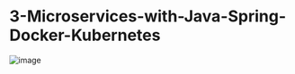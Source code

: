 # 3-Microservices-with-Java-Spring-Docker-Kubernetes
![image](https://user-images.githubusercontent.com/94528423/230491783-1cf03db7-2a98-47cf-89ce-4e195baedaa1.png)
